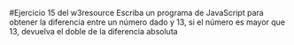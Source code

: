 #Ejercicio 15 del w3resource
Escriba un programa de JavaScript para obtener la diferencia entre un número dado y 13, si el número es mayor que 13, devuelva el doble de la diferencia absoluta